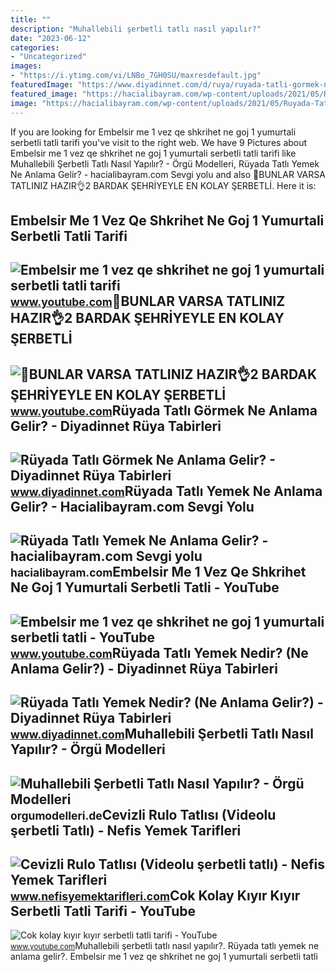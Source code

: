 ```yaml
---
title: ""
description: "Muhallebili şerbetli tatlı nasıl yapılır?"
date: "2023-06-12"
categories:
- "Uncategorized"
images:
- "https://i.ytimg.com/vi/LNBo_7GH0SU/maxresdefault.jpg"
featuredImage: "https://www.diyadinnet.com/d/ruya/ruyada-tatli-gormek-ne-anlama-gelir-9283.jpg"
featured_image: "https://hacialibayram.com/wp-content/uploads/2021/05/Ruyada-Tatli-Yemek-Ne-Anlama-Gelir.jpg"
image: "https://hacialibayram.com/wp-content/uploads/2021/05/Ruyada-Tatli-Yemek-Ne-Anlama-Gelir.jpg"
---
```


If you are looking for Embelsir me 1 vez qe shkrihet ne goj 1 yumurtali serbetli tatli tarifi you've visit to the right web. We have 9 Pictures about Embelsir me 1 vez qe shkrihet ne goj 1 yumurtali serbetli tatli tarifi like Muhallebili Şerbetli Tatlı Nasıl Yapılır? - Örgü Modelleri, Rüyada Tatlı Yemek Ne Anlama Gelir? - hacialibayram.com Sevgi yolu and also 🤩BUNLAR VARSA TATLINIZ HAZIR👌2 BARDAK ŞEHRİYEYLE EN KOLAY ŞERBETLİ. Here it is:

Embelsir Me 1 Vez Qe Shkrihet Ne Goj 1 Yumurtali Serbetli Tatli Tarifi
----------------------------------------------------------------------

 ![Embelsir me 1 vez qe shkrihet ne goj 1 yumurtali serbetli tatli tarifi](https://i.ytimg.com/vi/nGnZoIKjL3w/maxresdefault.jpg) <small>www.youtube.com</small>🤩BUNLAR VARSA TATLINIZ HAZIR👌2 BARDAK ŞEHRİYEYLE EN KOLAY ŞERBETLİ
------------------------------------------------------------------

 ![🤩BUNLAR VARSA TATLINIZ HAZIR👌2 BARDAK ŞEHRİYEYLE EN KOLAY ŞERBETLİ](https://i.ytimg.com/vi/g_uL-XIpUnY/maxresdefault.jpg) <small>www.youtube.com</small>Rüyada Tatlı Görmek Ne Anlama Gelir? - Diyadinnet Rüya Tabirleri
----------------------------------------------------------------

 ![Rüyada Tatlı Görmek Ne Anlama Gelir? - Diyadinnet Rüya Tabirleri](https://www.diyadinnet.com/d/ruya/ruyada-tatli-gormek-ne-anlama-gelir-9283.jpg) <small>www.diyadinnet.com</small>Rüyada Tatlı Yemek Ne Anlama Gelir? - Hacialibayram.com Sevgi Yolu
------------------------------------------------------------------

 ![Rüyada Tatlı Yemek Ne Anlama Gelir? - hacialibayram.com Sevgi yolu](https://hacialibayram.com/wp-content/uploads/2021/05/Ruyada-Tatli-Yemek-Ne-Anlama-Gelir.jpg) <small>hacialibayram.com</small>Embelsir Me 1 Vez Qe Shkrihet Ne Goj 1 Yumurtali Serbetli Tatli - YouTube
-------------------------------------------------------------------------

 ![Embelsir me 1 vez qe shkrihet ne goj 1 yumurtali serbetli tatli - YouTube](https://i.ytimg.com/vi/0mDWZk_44F0/maxresdefault.jpg) <small>www.youtube.com</small>Rüyada Tatlı Yemek Nedir? (Ne Anlama Gelir?) - Diyadinnet Rüya Tabirleri
------------------------------------------------------------------------

 ![Rüyada Tatlı Yemek Nedir? (Ne Anlama Gelir?) - Diyadinnet Rüya Tabirleri](https://www.diyadinnet.com/d/ruya/ruyada-tatli-yemek-nedir-ne-anlama-gelir-1179.jpg) <small>www.diyadinnet.com</small>Muhallebili Şerbetli Tatlı Nasıl Yapılır? - Örgü Modelleri
----------------------------------------------------------

 ![Muhallebili Şerbetli Tatlı Nasıl Yapılır? - Örgü Modelleri](https://orgumodelleri.de/wp-content/uploads/2020/02/muhallebili-serbetli-tatli-nasil-yapilir-nasil-co-nasil-sorularinin-cevabi.jpg) <small>orgumodelleri.de</small>Cevizli Rulo Tatlısı (Videolu şerbetli Tatlı) - Nefis Yemek Tarifleri
---------------------------------------------------------------------

 ![Cevizli Rulo Tatlısı (Videolu şerbetli tatlı) - Nefis Yemek Tarifleri](https://i.nefisyemektarifleri.com/2018/06/09/cevizli-rulo-tatlisi-videolu-serbetli-tatli.jpg) <small>www.nefisyemektarifleri.com</small>Cok Kolay Kıyır Kıyır Serbetli Tatli Tarifi - YouTube
-----------------------------------------------------

 ![Cok kolay kıyır kıyır serbetli tatli tarifi - YouTube](https://i.ytimg.com/vi/LNBo_7GH0SU/maxresdefault.jpg) <small>www.youtube.com</small>Muhallebili şerbetli tatlı nasıl yapılır?. Rüyada tatlı yemek ne anlama gelir?. Embelsir me 1 vez qe shkrihet ne goj 1 yumurtali serbetli tatli

